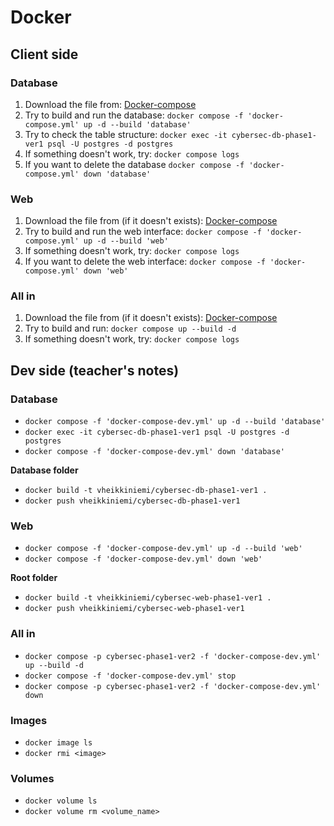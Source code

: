 # Docker

## Client side

### Database

1. Download the file from: [Docker-compose](https://raw.githubusercontent.com/vheikkiniemi/animated-waddle/refs/heads/main/Booking%20system/Phase%201/docker-compose.yml)
2. Try to build and run the database: `docker compose -f 'docker-compose.yml' up -d --build 'database'`
3. Try to check the table structure: `docker exec -it cybersec-db-phase1-ver1 psql -U postgres -d postgres`
4. If something doesn't work, try: `docker compose logs`
5. If you want to delete the database `docker compose -f 'docker-compose.yml' down 'database'`

### Web

1. Download the file from (if it doesn't exists): [Docker-compose](https://raw.githubusercontent.com/vheikkiniemi/animated-waddle/refs/heads/main/Booking%20system/Phase%201/docker-compose.yml)
2. Try to build and run the web interface: `docker compose -f 'docker-compose.yml' up -d --build 'web'`
3. If something doesn't work, try: `docker compose logs`
4. If you want to delete the web interface: `docker compose -f 'docker-compose.yml' down 'web'`

### All in

1. Download the file from (if it doesn't exists): [Docker-compose](https://raw.githubusercontent.com/vheikkiniemi/animated-waddle/refs/heads/main/Booking%20system/Phase%201/docker-compose.yml)
2. Try to build and run: `docker compose up --build -d`
3. If something doesn't work, try: `docker compose logs`

## Dev side (teacher's notes)

### Database

- `docker compose -f 'docker-compose-dev.yml' up -d --build 'database'`
- `docker exec -it cybersec-db-phase1-ver1 psql -U postgres -d postgres`
- `docker compose -f 'docker-compose-dev.yml' down 'database'`

**Database folder**
- `docker build -t vheikkiniemi/cybersec-db-phase1-ver1 .`
- `docker push vheikkiniemi/cybersec-db-phase1-ver1`

### Web
- `docker compose -f 'docker-compose-dev.yml' up -d --build 'web'`
- `docker compose -f 'docker-compose-dev.yml' down 'web'`

**Root folder**
- `docker build -t vheikkiniemi/cybersec-web-phase1-ver1 .`
- `docker push vheikkiniemi/cybersec-web-phase1-ver1`

### All in
- `docker compose -p cybersec-phase1-ver2 -f 'docker-compose-dev.yml' up --build -d`
- `docker compose -f 'docker-compose-dev.yml' stop`
- `docker compose -p cybersec-phase1-ver2 -f 'docker-compose-dev.yml' down`

### Images
- `docker image ls`
- `docker rmi <image>`

### Volumes
- `docker volume ls`
- `docker volume rm <volume_name>`
